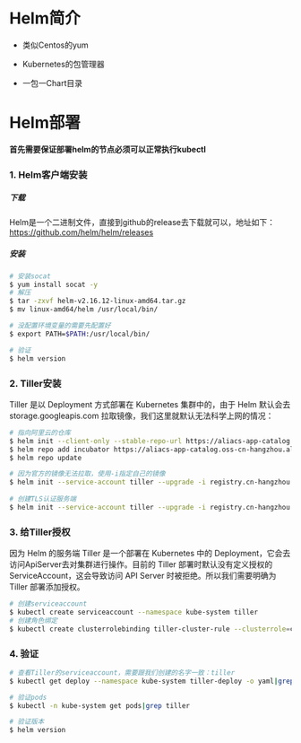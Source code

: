 # Helm简介

- 类似Centos的yum

- Kubernetes的包管理器

- 一包一Chart目录

# Helm部署

**首先需要保证部署helm的节点必须可以正常执行kubectl**

### 1. Helm客户端安装

##### 下载

Helm是一个二进制文件，直接到github的release去下载就可以，地址如下： https://github.com/helm/helm/releases

##### 安装

```bash
# 安装socat
$ yum install socat -y
# 解压
$ tar -zxvf helm-v2.16.12-linux-amd64.tar.gz
$ mv linux-amd64/helm /usr/local/bin/

# 没配置环境变量的需要先配置好
$ export PATH=$PATH:/usr/local/bin/

# 验证
$ helm version
```

### 2. Tiller安装

Tiller 是以 Deployment 方式部署在 Kubernetes 集群中的，由于 Helm 默认会去 storage.googleapis.com 拉取镜像，我们这里就默认无法科学上网的情况：

```bash
# 指向阿里云的仓库
$ helm init --client-only --stable-repo-url https://aliacs-app-catalog.oss-cn-hangzhou.aliyuncs.com/charts/
$ helm repo add incubator https://aliacs-app-catalog.oss-cn-hangzhou.aliyuncs.com/charts-incubator/
$ helm repo update

# 因为官方的镜像无法拉取，使用-i指定自己的镜像
$ helm init --service-account tiller --upgrade -i registry.cn-hangzhou.aliyuncs.com/google_containers/tiller:v2.16.12  --stable-repo-url https://kubernetes.oss-cn-hangzhou.aliyuncs.com/charts
 
# 创建TLS认证服务端
$ helm init --service-account tiller --upgrade -i registry.cn-hangzhou.aliyuncs.com/google_containers/tiller:v2.16.12 --tiller-tls-cert /etc/kubernetes/ssl/server.pem --tiller-tls-key /etc/kubernetes/ssl/server-key.pem --tls-ca-cert /etc/kubernetes/ssl/ca.pem --tiller-namespace kube-system --stable-repo-url https://kubernetes.oss-cn-hangzhou.aliyuncs.com/charts
```

### 3. 给Tiller授权

因为 Helm 的服务端 Tiller 是一个部署在 Kubernetes 中的 Deployment，它会去访问ApiServer去对集群进行操作。目前的 Tiller 部署时默认没有定义授权的 ServiceAccount，这会导致访问 API Server 时被拒绝。所以我们需要明确为 Tiller 部署添加授权。

```bash
# 创建serviceaccount
$ kubectl create serviceaccount --namespace kube-system tiller
# 创建角色绑定
$ kubectl create clusterrolebinding tiller-cluster-rule --clusterrole=cluster-admin --serviceaccount=kube-system:tiller
```

### 4. 验证

```bash
# 查看Tiller的serviceaccount，需要跟我们创建的名字一致：tiller
$ kubectl get deploy --namespace kube-system tiller-deploy -o yaml|grep serviceAccount

# 验证pods
$ kubectl -n kube-system get pods|grep tiller

# 验证版本
$ helm version
```